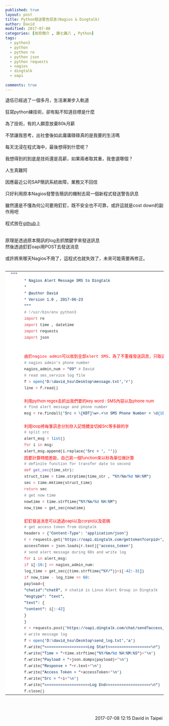 ```yaml
---
published: true
layout: post
title: Python發送警告訊息(Nagios & Dingtalk)
author: David
modified: 2017-07-08
categories: [技術簡介 , 雜七雜八 , Python]
tags: 
  - python3
  - python
  - python re
  - python json
  - python requests
  - nagios
  - dingtalk
  - oapi
  
comments: true
---
```

退伍已經過了一個多月，生活漸漸步入軌道<br />
<br />
狂寫python練技術，卻有點不知道目標是什麼<br />
<br />
為了技術，有的人願意放棄80k月薪<br />
<br />
不禁讓我思考，出社會後如此庸庸碌碌真的是我要的生活嗎<br />
<br />
每天沈浸在程式海中，最後想得到什麼呢？<br />
<br />
我想得到的到底是技術還是高薪，如果兩者取其重，我會選哪個？<br />
<br />
人生真難阿<br />
<br />
因應最近公司SAP簡訊系統故障，業務又不回信<br />
<br />
只好利用原本Nagios發警告簡訊的機制去寫一個新程式發送警告訊息<br />
<br />
雖然還是不懂為何公司要用釘釘，既不安全也不可靠，或許這就是cost down的副作用吧<br />
<br />
程式放在<a href="https://github.com/davidh83110/Nagios_Dingtalk-Alert-Msg" target="_blank">github</a>上<br />
<br />
<br />
原理是透過原本簡訊的log去抓關鍵字來發送訊息<br />
然後透過釘釘oapi用POST去發送消息<br />
<br />
或許將來哪天Nagios不用了，這程式也就失效了，未來可能需要再修正。<br />
<br />
<table class="highlight tab-size js-file-line-container" data-tab-size="8" style="background-color: white; border-collapse: collapse; border-spacing: 0px; box-sizing: border-box; color: #24292e; font-family: -apple-system, system-ui, &quot;Segoe UI&quot;, Helvetica, Arial, sans-serif, &quot;Apple Color Emoji&quot;, &quot;Segoe UI Emoji&quot;, &quot;Segoe UI Symbol&quot;; font-size: 14px; tab-size: 8;"><tbody style="box-sizing: border-box;">
<tr style="box-sizing: border-box;"><td class="blob-code blob-code-inner js-file-line" id="LC1" style="box-sizing: border-box; font-family: SFMono-Regular, Consolas, &quot;Liberation Mono&quot;, Menlo, Courier, monospace; font-size: 12px; line-height: 20px; overflow: visible; padding: 0px 10px; position: relative; vertical-align: top; white-space: pre; word-wrap: normal;"><span class="pl-s" style="box-sizing: border-box; color: #032f62;"> """</span></td></tr>
<tr style="box-sizing: border-box;"><td class="blob-num js-line-number" data-line-number="2" id="L2" style="box-sizing: border-box; color: rgba(27, 31, 35, 0.3); cursor: pointer; font-family: SFMono-Regular, Consolas, &quot;Liberation Mono&quot;, Menlo, Courier, monospace; font-size: 12px; line-height: 20px; min-width: 50px; padding: 0px 10px; text-align: right; user-select: none; vertical-align: top; white-space: nowrap; width: 50px;"></td><td class="blob-code blob-code-inner js-file-line" id="LC2" style="box-sizing: border-box; font-family: SFMono-Regular, Consolas, &quot;Liberation Mono&quot;, Menlo, Courier, monospace; font-size: 12px; line-height: 20px; overflow: visible; padding: 0px 10px; position: relative; vertical-align: top; white-space: pre; word-wrap: normal;"><span class="pl-s" style="box-sizing: border-box; color: #032f62;">* Nagios Alert Message SMS to Dingtalk</span></td></tr>
<tr style="box-sizing: border-box;"><td class="blob-num js-line-number" data-line-number="3" id="L3" style="box-sizing: border-box; color: rgba(27, 31, 35, 0.3); cursor: pointer; font-family: SFMono-Regular, Consolas, &quot;Liberation Mono&quot;, Menlo, Courier, monospace; font-size: 12px; line-height: 20px; min-width: 50px; padding: 0px 10px; text-align: right; user-select: none; vertical-align: top; white-space: nowrap; width: 50px;"></td><td class="blob-code blob-code-inner js-file-line" id="LC3" style="box-sizing: border-box; font-family: SFMono-Regular, Consolas, &quot;Liberation Mono&quot;, Menlo, Courier, monospace; font-size: 12px; line-height: 20px; overflow: visible; padding: 0px 10px; position: relative; vertical-align: top; white-space: pre; word-wrap: normal;"><span class="pl-s" style="box-sizing: border-box; color: #032f62;">* </span></td></tr>
<tr style="box-sizing: border-box;"><td class="blob-num js-line-number" data-line-number="4" id="L4" style="box-sizing: border-box; color: rgba(27, 31, 35, 0.3); cursor: pointer; font-family: SFMono-Regular, Consolas, &quot;Liberation Mono&quot;, Menlo, Courier, monospace; font-size: 12px; line-height: 20px; min-width: 50px; padding: 0px 10px; text-align: right; user-select: none; vertical-align: top; white-space: nowrap; width: 50px;"></td><td class="blob-code blob-code-inner js-file-line" id="LC4" style="box-sizing: border-box; font-family: SFMono-Regular, Consolas, &quot;Liberation Mono&quot;, Menlo, Courier, monospace; font-size: 12px; line-height: 20px; overflow: visible; padding: 0px 10px; position: relative; vertical-align: top; white-space: pre; word-wrap: normal;"><span class="pl-s" style="box-sizing: border-box; color: #032f62;">* @author David</span></td></tr>
<tr style="box-sizing: border-box;"><td class="blob-num js-line-number" data-line-number="5" id="L5" style="box-sizing: border-box; color: rgba(27, 31, 35, 0.3); cursor: pointer; font-family: SFMono-Regular, Consolas, &quot;Liberation Mono&quot;, Menlo, Courier, monospace; font-size: 12px; line-height: 20px; min-width: 50px; padding: 0px 10px; text-align: right; user-select: none; vertical-align: top; white-space: nowrap; width: 50px;"></td><td class="blob-code blob-code-inner js-file-line" id="LC5" style="box-sizing: border-box; font-family: SFMono-Regular, Consolas, &quot;Liberation Mono&quot;, Menlo, Courier, monospace; font-size: 12px; line-height: 20px; overflow: visible; padding: 0px 10px; position: relative; vertical-align: top; white-space: pre; word-wrap: normal;"><span class="pl-s" style="box-sizing: border-box; color: #032f62;">* Version 1.0 , 2017-06-23</span></td></tr>
<tr style="box-sizing: border-box;"><td class="blob-num js-line-number" data-line-number="6" id="L6" style="box-sizing: border-box; color: rgba(27, 31, 35, 0.3); cursor: pointer; font-family: SFMono-Regular, Consolas, &quot;Liberation Mono&quot;, Menlo, Courier, monospace; font-size: 12px; line-height: 20px; min-width: 50px; padding: 0px 10px; text-align: right; user-select: none; vertical-align: top; white-space: nowrap; width: 50px;"></td><td class="blob-code blob-code-inner js-file-line" id="LC6" style="box-sizing: border-box; font-family: SFMono-Regular, Consolas, &quot;Liberation Mono&quot;, Menlo, Courier, monospace; font-size: 12px; line-height: 20px; overflow: visible; padding: 0px 10px; position: relative; vertical-align: top; white-space: pre; word-wrap: normal;"><span class="pl-s" style="box-sizing: border-box; color: #032f62;">"""</span></td></tr>
<tr style="box-sizing: border-box;"><td class="blob-num js-line-number" data-line-number="7" id="L7" style="box-sizing: border-box; color: rgba(27, 31, 35, 0.3); cursor: pointer; font-family: SFMono-Regular, Consolas, &quot;Liberation Mono&quot;, Menlo, Courier, monospace; font-size: 12px; line-height: 20px; min-width: 50px; padding: 0px 10px; text-align: right; user-select: none; vertical-align: top; white-space: nowrap; width: 50px;"></td><td class="blob-code blob-code-inner js-file-line" id="LC7" style="box-sizing: border-box; font-family: SFMono-Regular, Consolas, &quot;Liberation Mono&quot;, Menlo, Courier, monospace; font-size: 12px; line-height: 20px; overflow: visible; padding: 0px 10px; position: relative; vertical-align: top; white-space: pre; word-wrap: normal;"><span class="pl-c" style="box-sizing: border-box; color: #6a737d;"><span class="pl-c" style="box-sizing: border-box;">#</span> !/usr/bin/env python3</span></td></tr>
<tr style="box-sizing: border-box;"><td class="blob-num js-line-number" data-line-number="8" id="L8" style="box-sizing: border-box; color: rgba(27, 31, 35, 0.3); cursor: pointer; font-family: SFMono-Regular, Consolas, &quot;Liberation Mono&quot;, Menlo, Courier, monospace; font-size: 12px; line-height: 20px; min-width: 50px; padding: 0px 10px; text-align: right; user-select: none; vertical-align: top; white-space: nowrap; width: 50px;"></td><td class="blob-code blob-code-inner js-file-line" id="LC8" style="box-sizing: border-box; font-family: SFMono-Regular, Consolas, &quot;Liberation Mono&quot;, Menlo, Courier, monospace; font-size: 12px; line-height: 20px; overflow: visible; padding: 0px 10px; position: relative; vertical-align: top; white-space: pre; word-wrap: normal;"><span class="pl-k" style="box-sizing: border-box; color: #d73a49;">import</span> re</td></tr>
<tr style="box-sizing: border-box;"><td class="blob-num js-line-number" data-line-number="9" id="L9" style="box-sizing: border-box; color: rgba(27, 31, 35, 0.3); cursor: pointer; font-family: SFMono-Regular, Consolas, &quot;Liberation Mono&quot;, Menlo, Courier, monospace; font-size: 12px; line-height: 20px; min-width: 50px; padding: 0px 10px; text-align: right; user-select: none; vertical-align: top; white-space: nowrap; width: 50px;"></td><td class="blob-code blob-code-inner js-file-line" id="LC9" style="box-sizing: border-box; font-family: SFMono-Regular, Consolas, &quot;Liberation Mono&quot;, Menlo, Courier, monospace; font-size: 12px; line-height: 20px; overflow: visible; padding: 0px 10px; position: relative; vertical-align: top; white-space: pre; word-wrap: normal;"><span class="pl-k" style="box-sizing: border-box; color: #d73a49;">import</span> time , datetime</td></tr>
<tr style="box-sizing: border-box;"><td class="blob-num js-line-number" data-line-number="10" id="L10" style="box-sizing: border-box; color: rgba(27, 31, 35, 0.3); cursor: pointer; font-family: SFMono-Regular, Consolas, &quot;Liberation Mono&quot;, Menlo, Courier, monospace; font-size: 12px; line-height: 20px; min-width: 50px; padding: 0px 10px; text-align: right; user-select: none; vertical-align: top; white-space: nowrap; width: 50px;"></td><td class="blob-code blob-code-inner js-file-line" id="LC10" style="box-sizing: border-box; font-family: SFMono-Regular, Consolas, &quot;Liberation Mono&quot;, Menlo, Courier, monospace; font-size: 12px; line-height: 20px; overflow: visible; padding: 0px 10px; position: relative; vertical-align: top; white-space: pre; word-wrap: normal;"><span class="pl-k" style="box-sizing: border-box; color: #d73a49;">import</span> requests</td></tr>
<tr style="box-sizing: border-box;"><td class="blob-num js-line-number" data-line-number="11" id="L11" style="box-sizing: border-box; color: rgba(27, 31, 35, 0.3); cursor: pointer; font-family: SFMono-Regular, Consolas, &quot;Liberation Mono&quot;, Menlo, Courier, monospace; font-size: 12px; line-height: 20px; min-width: 50px; padding: 0px 10px; text-align: right; user-select: none; vertical-align: top; white-space: nowrap; width: 50px;"></td><td class="blob-code blob-code-inner js-file-line" id="LC11" style="box-sizing: border-box; font-family: SFMono-Regular, Consolas, &quot;Liberation Mono&quot;, Menlo, Courier, monospace; font-size: 12px; line-height: 20px; overflow: visible; padding: 0px 10px; position: relative; vertical-align: top; white-space: pre; word-wrap: normal;"><span class="pl-k" style="box-sizing: border-box; color: #d73a49;">import</span> json</td></tr>
<tr style="box-sizing: border-box;"><td class="blob-num js-line-number" data-line-number="12" id="L12" style="box-sizing: border-box; color: rgba(27, 31, 35, 0.3); cursor: pointer; font-family: SFMono-Regular, Consolas, &quot;Liberation Mono&quot;, Menlo, Courier, monospace; font-size: 12px; line-height: 20px; min-width: 50px; padding: 0px 10px; text-align: right; user-select: none; vertical-align: top; white-space: nowrap; width: 50px;"></td><td class="blob-code blob-code-inner js-file-line" id="LC12" style="box-sizing: border-box; font-family: SFMono-Regular, Consolas, &quot;Liberation Mono&quot;, Menlo, Courier, monospace; line-height: 20px; overflow: visible; padding: 0px 10px; position: relative; vertical-align: top; white-space: pre; word-wrap: normal;"><span style="color: red; font-size: small;"><br /></span>
<span style="color: red; font-size: small;">由於nagios admin可以收到全部alert SMS，為了不重複發送訊息，只取這一筆num</span></td></tr>
<tr style="box-sizing: border-box;"><td class="blob-num js-line-number" data-line-number="13" id="L13" style="box-sizing: border-box; color: rgba(27, 31, 35, 0.3); cursor: pointer; font-family: SFMono-Regular, Consolas, &quot;Liberation Mono&quot;, Menlo, Courier, monospace; font-size: 12px; line-height: 20px; min-width: 50px; padding: 0px 10px; text-align: right; user-select: none; vertical-align: top; white-space: nowrap; width: 50px;"></td><td class="blob-code blob-code-inner js-file-line" id="LC13" style="box-sizing: border-box; font-family: SFMono-Regular, Consolas, &quot;Liberation Mono&quot;, Menlo, Courier, monospace; font-size: 12px; line-height: 20px; overflow: visible; padding: 0px 10px; position: relative; vertical-align: top; white-space: pre; word-wrap: normal;"><span class="pl-c" style="box-sizing: border-box; color: #6a737d;"><span class="pl-c" style="box-sizing: border-box;">#</span> nagios admin's phone number</span></td></tr>
<tr style="box-sizing: border-box;"><td class="blob-num js-line-number" data-line-number="14" id="L14" style="box-sizing: border-box; color: rgba(27, 31, 35, 0.3); cursor: pointer; font-family: SFMono-Regular, Consolas, &quot;Liberation Mono&quot;, Menlo, Courier, monospace; font-size: 12px; line-height: 20px; min-width: 50px; padding: 0px 10px; text-align: right; user-select: none; vertical-align: top; white-space: nowrap; width: 50px;"></td><td class="blob-code blob-code-inner js-file-line" id="LC14" style="box-sizing: border-box; font-family: SFMono-Regular, Consolas, &quot;Liberation Mono&quot;, Menlo, Courier, monospace; font-size: 12px; line-height: 20px; overflow: visible; padding: 0px 10px; position: relative; vertical-align: top; white-space: pre; word-wrap: normal;">nagios_admin_num <span class="pl-k" style="box-sizing: border-box; color: #d73a49;">=</span> <span class="pl-s" style="box-sizing: border-box; color: #032f62;"><span class="pl-pds" style="box-sizing: border-box;">"</span>09<span class="pl-pds" style="box-sizing: border-box;">"</span></span> <span class="pl-c" style="box-sizing: border-box; color: #6a737d;"><span class="pl-c" style="box-sizing: border-box;">#</span> David</span></td></tr>
<tr style="box-sizing: border-box;"><td class="blob-num js-line-number" data-line-number="15" id="L15" style="box-sizing: border-box; color: rgba(27, 31, 35, 0.3); cursor: pointer; font-family: SFMono-Regular, Consolas, &quot;Liberation Mono&quot;, Menlo, Courier, monospace; font-size: 12px; line-height: 20px; min-width: 50px; padding: 0px 10px; text-align: right; user-select: none; vertical-align: top; white-space: nowrap; width: 50px;"></td><td class="blob-code blob-code-inner js-file-line" id="LC15" style="box-sizing: border-box; font-family: SFMono-Regular, Consolas, &quot;Liberation Mono&quot;, Menlo, Courier, monospace; font-size: 12px; line-height: 20px; overflow: visible; padding: 0px 10px; position: relative; vertical-align: top; white-space: pre; word-wrap: normal;"></td></tr>
<tr style="box-sizing: border-box;"><td class="blob-num js-line-number" data-line-number="16" id="L16" style="box-sizing: border-box; color: rgba(27, 31, 35, 0.3); cursor: pointer; font-family: SFMono-Regular, Consolas, &quot;Liberation Mono&quot;, Menlo, Courier, monospace; font-size: 12px; line-height: 20px; min-width: 50px; padding: 0px 10px; text-align: right; user-select: none; vertical-align: top; white-space: nowrap; width: 50px;"></td><td class="blob-code blob-code-inner js-file-line" id="LC16" style="box-sizing: border-box; font-family: SFMono-Regular, Consolas, &quot;Liberation Mono&quot;, Menlo, Courier, monospace; font-size: 12px; line-height: 20px; overflow: visible; padding: 0px 10px; position: relative; vertical-align: top; white-space: pre; word-wrap: normal;"><span class="pl-c" style="box-sizing: border-box; color: #6a737d;"><span class="pl-c" style="box-sizing: border-box;">#</span> read sms_service log file</span></td></tr>
<tr style="box-sizing: border-box;"><td class="blob-num js-line-number" data-line-number="17" id="L17" style="box-sizing: border-box; color: rgba(27, 31, 35, 0.3); cursor: pointer; font-family: SFMono-Regular, Consolas, &quot;Liberation Mono&quot;, Menlo, Courier, monospace; font-size: 12px; line-height: 20px; min-width: 50px; padding: 0px 10px; text-align: right; user-select: none; vertical-align: top; white-space: nowrap; width: 50px;"></td><td class="blob-code blob-code-inner js-file-line" id="LC17" style="box-sizing: border-box; font-family: SFMono-Regular, Consolas, &quot;Liberation Mono&quot;, Menlo, Courier, monospace; font-size: 12px; line-height: 20px; overflow: visible; padding: 0px 10px; position: relative; vertical-align: top; white-space: pre; word-wrap: normal;">f <span class="pl-k" style="box-sizing: border-box; color: #d73a49;">=</span> <span class="pl-c1" style="box-sizing: border-box; color: #005cc5;">open</span>(<span class="pl-s" style="box-sizing: border-box; color: #032f62;"><span class="pl-pds" style="box-sizing: border-box;">'</span>D:\david_hsu\Desktop\message.txt<span class="pl-pds" style="box-sizing: border-box;">'</span></span>,<span class="pl-s" style="box-sizing: border-box; color: #032f62;"><span class="pl-pds" style="box-sizing: border-box;">'</span>r<span class="pl-pds" style="box-sizing: border-box;">'</span></span>)</td></tr>
<tr style="box-sizing: border-box;"><td class="blob-num js-line-number" data-line-number="18" id="L18" style="box-sizing: border-box; color: rgba(27, 31, 35, 0.3); cursor: pointer; font-family: SFMono-Regular, Consolas, &quot;Liberation Mono&quot;, Menlo, Courier, monospace; font-size: 12px; line-height: 20px; min-width: 50px; padding: 0px 10px; text-align: right; user-select: none; vertical-align: top; white-space: nowrap; width: 50px;"></td><td class="blob-code blob-code-inner js-file-line" id="LC18" style="box-sizing: border-box; font-family: SFMono-Regular, Consolas, &quot;Liberation Mono&quot;, Menlo, Courier, monospace; font-size: 12px; line-height: 20px; overflow: visible; padding: 0px 10px; position: relative; vertical-align: top; white-space: pre; word-wrap: normal;">line <span class="pl-k" style="box-sizing: border-box; color: #d73a49;">=</span> f.read()</td></tr>
<tr style="box-sizing: border-box;"><td class="blob-num js-line-number" data-line-number="19" id="L19" style="box-sizing: border-box; color: rgba(27, 31, 35, 0.3); cursor: pointer; font-family: SFMono-Regular, Consolas, &quot;Liberation Mono&quot;, Menlo, Courier, monospace; font-size: 12px; line-height: 20px; min-width: 50px; padding: 0px 10px; text-align: right; user-select: none; vertical-align: top; white-space: nowrap; width: 50px;"></td><td class="blob-code blob-code-inner js-file-line" id="LC19" style="box-sizing: border-box; line-height: 20px; overflow: visible; padding: 0px 10px; position: relative; vertical-align: top; white-space: pre; word-wrap: normal;"><span style="font-size: 12px;">
</span><span style="color: red; font-size: small;">利用python regex去抓出我們要的key word : SMS內容以及phone num</span></td></tr>
<tr style="box-sizing: border-box;"><td class="blob-num js-line-number" data-line-number="20" id="L20" style="box-sizing: border-box; color: rgba(27, 31, 35, 0.3); cursor: pointer; font-family: SFMono-Regular, Consolas, &quot;Liberation Mono&quot;, Menlo, Courier, monospace; font-size: 12px; line-height: 20px; min-width: 50px; padding: 0px 10px; text-align: right; user-select: none; vertical-align: top; white-space: nowrap; width: 50px;"></td><td class="blob-code blob-code-inner js-file-line" id="LC20" style="box-sizing: border-box; font-family: SFMono-Regular, Consolas, &quot;Liberation Mono&quot;, Menlo, Courier, monospace; font-size: 12px; line-height: 20px; overflow: visible; padding: 0px 10px; position: relative; vertical-align: top; white-space: pre; word-wrap: normal;"><span class="pl-c" style="box-sizing: border-box; color: #6a737d;"><span class="pl-c" style="box-sizing: border-box;">#</span> find alert message and phone number</span></td></tr>
<tr style="box-sizing: border-box;"><td class="blob-num js-line-number" data-line-number="21" id="L21" style="box-sizing: border-box; color: rgba(27, 31, 35, 0.3); cursor: pointer; font-family: SFMono-Regular, Consolas, &quot;Liberation Mono&quot;, Menlo, Courier, monospace; font-size: 12px; line-height: 20px; min-width: 50px; padding: 0px 10px; text-align: right; user-select: none; vertical-align: top; white-space: nowrap; width: 50px;"></td><td class="blob-code blob-code-inner js-file-line" id="LC21" style="box-sizing: border-box; font-family: SFMono-Regular, Consolas, &quot;Liberation Mono&quot;, Menlo, Courier, monospace; font-size: 12px; line-height: 20px; overflow: visible; padding: 0px 10px; position: relative; vertical-align: top; white-space: pre; word-wrap: normal;">msg <span class="pl-k" style="box-sizing: border-box; color: #d73a49;">=</span> re.findall(<span class="pl-s" style="box-sizing: border-box; color: #032f62;"><span class="pl-pds" style="box-sizing: border-box;">'</span>Src = \[KBT]\w+.+<span class="pl-cce" style="box-sizing: border-box;">\n</span> SMS Phone Number = \d<span class="pl-c1" style="box-sizing: border-box; color: #005cc5;">{10}</span><span class="pl-pds" style="box-sizing: border-box;">'</span></span>,line)</td></tr>
<tr style="box-sizing: border-box;"><td class="blob-num js-line-number" data-line-number="22" id="L22" style="box-sizing: border-box; color: rgba(27, 31, 35, 0.3); cursor: pointer; font-family: SFMono-Regular, Consolas, &quot;Liberation Mono&quot;, Menlo, Courier, monospace; font-size: 12px; line-height: 20px; min-width: 50px; padding: 0px 10px; text-align: right; user-select: none; vertical-align: top; white-space: nowrap; width: 50px;"></td><td class="blob-code blob-code-inner js-file-line" id="LC22" style="box-sizing: border-box; line-height: 20px; overflow: visible; padding: 0px 10px; position: relative; vertical-align: top; white-space: pre; word-wrap: normal;"><span style="font-size: 12px;">
</span><span style="color: red; font-size: small;">利用loop將每筆訊息分別存入記憶體並切掉Src等多餘的字</span></td></tr>
<tr style="box-sizing: border-box;"><td class="blob-num js-line-number" data-line-number="23" id="L23" style="box-sizing: border-box; color: rgba(27, 31, 35, 0.3); cursor: pointer; font-family: SFMono-Regular, Consolas, &quot;Liberation Mono&quot;, Menlo, Courier, monospace; font-size: 12px; line-height: 20px; min-width: 50px; padding: 0px 10px; text-align: right; user-select: none; vertical-align: top; white-space: nowrap; width: 50px;"></td><td class="blob-code blob-code-inner js-file-line" id="LC23" style="box-sizing: border-box; font-family: SFMono-Regular, Consolas, &quot;Liberation Mono&quot;, Menlo, Courier, monospace; font-size: 12px; line-height: 20px; overflow: visible; padding: 0px 10px; position: relative; vertical-align: top; white-space: pre; word-wrap: normal;"><span class="pl-c" style="box-sizing: border-box; color: #6a737d;"><span class="pl-c" style="box-sizing: border-box;">#</span> split src</span></td></tr>
<tr style="box-sizing: border-box;"><td class="blob-num js-line-number" data-line-number="24" id="L24" style="box-sizing: border-box; color: rgba(27, 31, 35, 0.3); cursor: pointer; font-family: SFMono-Regular, Consolas, &quot;Liberation Mono&quot;, Menlo, Courier, monospace; font-size: 12px; line-height: 20px; min-width: 50px; padding: 0px 10px; text-align: right; user-select: none; vertical-align: top; white-space: nowrap; width: 50px;"></td><td class="blob-code blob-code-inner js-file-line" id="LC24" style="box-sizing: border-box; font-family: SFMono-Regular, Consolas, &quot;Liberation Mono&quot;, Menlo, Courier, monospace; font-size: 12px; line-height: 20px; overflow: visible; padding: 0px 10px; position: relative; vertical-align: top; white-space: pre; word-wrap: normal;">alert_msg <span class="pl-k" style="box-sizing: border-box; color: #d73a49;">=</span> <span class="pl-c1" style="box-sizing: border-box; color: #005cc5;">list</span>()</td></tr>
<tr style="box-sizing: border-box;"><td class="blob-num js-line-number" data-line-number="25" id="L25" style="box-sizing: border-box; color: rgba(27, 31, 35, 0.3); cursor: pointer; font-family: SFMono-Regular, Consolas, &quot;Liberation Mono&quot;, Menlo, Courier, monospace; font-size: 12px; line-height: 20px; min-width: 50px; padding: 0px 10px; text-align: right; user-select: none; vertical-align: top; white-space: nowrap; width: 50px;"></td><td class="blob-code blob-code-inner js-file-line" id="LC25" style="box-sizing: border-box; font-family: SFMono-Regular, Consolas, &quot;Liberation Mono&quot;, Menlo, Courier, monospace; font-size: 12px; line-height: 20px; overflow: visible; padding: 0px 10px; position: relative; vertical-align: top; white-space: pre; word-wrap: normal;"><span class="pl-k" style="box-sizing: border-box; color: #d73a49;">for</span> i <span class="pl-k" style="box-sizing: border-box; color: #d73a49;">in</span> msg:</td></tr>
<tr style="box-sizing: border-box;"><td class="blob-num js-line-number" data-line-number="26" id="L26" style="box-sizing: border-box; color: rgba(27, 31, 35, 0.3); cursor: pointer; font-family: SFMono-Regular, Consolas, &quot;Liberation Mono&quot;, Menlo, Courier, monospace; font-size: 12px; line-height: 20px; min-width: 50px; padding: 0px 10px; text-align: right; user-select: none; vertical-align: top; white-space: nowrap; width: 50px;"></td><td class="blob-code blob-code-inner js-file-line" id="LC26" style="box-sizing: border-box; font-family: SFMono-Regular, Consolas, &quot;Liberation Mono&quot;, Menlo, Courier, monospace; font-size: 12px; line-height: 20px; overflow: visible; padding: 0px 10px; position: relative; vertical-align: top; white-space: pre; word-wrap: normal;">alert_msg.append(i.replace(<span class="pl-s" style="box-sizing: border-box; color: #032f62;"><span class="pl-pds" style="box-sizing: border-box;">'</span>Src = <span class="pl-pds" style="box-sizing: border-box;">'</span></span>, <span class="pl-s" style="box-sizing: border-box; color: #032f62;"><span class="pl-pds" style="box-sizing: border-box;">'</span><span class="pl-pds" style="box-sizing: border-box;">'</span></span>))</td></tr>
<tr style="box-sizing: border-box;"><td class="blob-num js-line-number" data-line-number="27" id="L27" style="box-sizing: border-box; color: rgba(27, 31, 35, 0.3); cursor: pointer; font-family: SFMono-Regular, Consolas, &quot;Liberation Mono&quot;, Menlo, Courier, monospace; font-size: 12px; line-height: 20px; min-width: 50px; padding: 0px 10px; text-align: right; user-select: none; vertical-align: top; white-space: nowrap; width: 50px;"></td><td class="blob-code blob-code-inner js-file-line" id="LC27" style="box-sizing: border-box; font-family: SFMono-Regular, Consolas, &quot;Liberation Mono&quot;, Menlo, Courier, monospace; font-size: 12px; line-height: 20px; overflow: visible; padding: 0px 10px; position: relative; vertical-align: top; white-space: pre; word-wrap: normal;"></td></tr>
<tr style="box-sizing: border-box;"><td class="blob-num js-line-number" data-line-number="28" id="L28" style="box-sizing: border-box; color: rgba(27, 31, 35, 0.3); cursor: pointer; font-family: SFMono-Regular, Consolas, &quot;Liberation Mono&quot;, Menlo, Courier, monospace; font-size: 12px; line-height: 20px; min-width: 50px; padding: 0px 10px; text-align: right; user-select: none; vertical-align: top; white-space: nowrap; width: 50px;"></td><td class="blob-code blob-code-inner js-file-line" id="LC28" style="box-sizing: border-box; line-height: 20px; overflow: visible; padding: 0px 10px; position: relative; vertical-align: top; white-space: pre; word-wrap: normal;"><span style="color: red; font-size: small;">因要計算時間差距，自己寫一個function來以秒為單位做計算</span></td></tr>
<tr style="box-sizing: border-box;"><td class="blob-num js-line-number" data-line-number="29" id="L29" style="box-sizing: border-box; color: rgba(27, 31, 35, 0.3); cursor: pointer; font-family: SFMono-Regular, Consolas, &quot;Liberation Mono&quot;, Menlo, Courier, monospace; font-size: 12px; line-height: 20px; min-width: 50px; padding: 0px 10px; text-align: right; user-select: none; vertical-align: top; white-space: nowrap; width: 50px;"></td><td class="blob-code blob-code-inner js-file-line" id="LC29" style="box-sizing: border-box; font-family: SFMono-Regular, Consolas, &quot;Liberation Mono&quot;, Menlo, Courier, monospace; font-size: 12px; line-height: 20px; overflow: visible; padding: 0px 10px; position: relative; vertical-align: top; white-space: pre; word-wrap: normal;"><span class="pl-c" style="box-sizing: border-box; color: #6a737d;"><span class="pl-c" style="box-sizing: border-box;">#</span> definite function for transfer date to second</span></td></tr>
<tr style="box-sizing: border-box;"><td class="blob-num js-line-number" data-line-number="30" id="L30" style="box-sizing: border-box; color: rgba(27, 31, 35, 0.3); cursor: pointer; font-family: SFMono-Regular, Consolas, &quot;Liberation Mono&quot;, Menlo, Courier, monospace; font-size: 12px; line-height: 20px; min-width: 50px; padding: 0px 10px; text-align: right; user-select: none; vertical-align: top; white-space: nowrap; width: 50px;"></td><td class="blob-code blob-code-inner js-file-line" id="LC30" style="box-sizing: border-box; font-family: SFMono-Regular, Consolas, &quot;Liberation Mono&quot;, Menlo, Courier, monospace; font-size: 12px; line-height: 20px; overflow: visible; padding: 0px 10px; position: relative; vertical-align: top; white-space: pre; word-wrap: normal;"><span class="pl-k" style="box-sizing: border-box; color: #d73a49;">def</span> <span class="pl-en" style="box-sizing: border-box; color: #6f42c1;">get_sec</span>(<span class="pl-smi" style="box-sizing: border-box;">time_str</span>):</td></tr>
<tr style="box-sizing: border-box;"><td class="blob-num js-line-number" data-line-number="31" id="L31" style="box-sizing: border-box; color: rgba(27, 31, 35, 0.3); cursor: pointer; font-family: SFMono-Regular, Consolas, &quot;Liberation Mono&quot;, Menlo, Courier, monospace; font-size: 12px; line-height: 20px; min-width: 50px; padding: 0px 10px; text-align: right; user-select: none; vertical-align: top; white-space: nowrap; width: 50px;"></td><td class="blob-code blob-code-inner js-file-line" id="LC31" style="box-sizing: border-box; font-family: SFMono-Regular, Consolas, &quot;Liberation Mono&quot;, Menlo, Courier, monospace; font-size: 12px; line-height: 20px; overflow: visible; padding: 0px 10px; position: relative; vertical-align: top; white-space: pre; word-wrap: normal;">struct_time <span class="pl-k" style="box-sizing: border-box; color: #d73a49;">=</span> time.strptime(time_str , <span class="pl-s" style="box-sizing: border-box; color: #032f62;"><span class="pl-pds" style="box-sizing: border-box;">"</span>%Y/%m/<span class="pl-c1" style="box-sizing: border-box; color: #005cc5;">%d</span> %H:%M<span class="pl-pds" style="box-sizing: border-box;">"</span></span>)</td></tr>
<tr style="box-sizing: border-box;"><td class="blob-num js-line-number" data-line-number="32" id="L32" style="box-sizing: border-box; color: rgba(27, 31, 35, 0.3); cursor: pointer; font-family: SFMono-Regular, Consolas, &quot;Liberation Mono&quot;, Menlo, Courier, monospace; font-size: 12px; line-height: 20px; min-width: 50px; padding: 0px 10px; text-align: right; user-select: none; vertical-align: top; white-space: nowrap; width: 50px;"></td><td class="blob-code blob-code-inner js-file-line" id="LC32" style="box-sizing: border-box; font-family: SFMono-Regular, Consolas, &quot;Liberation Mono&quot;, Menlo, Courier, monospace; font-size: 12px; line-height: 20px; overflow: visible; padding: 0px 10px; position: relative; vertical-align: top; white-space: pre; word-wrap: normal;">sec <span class="pl-k" style="box-sizing: border-box; color: #d73a49;">=</span> time.mktime(struct_time)</td></tr>
<tr style="box-sizing: border-box;"><td class="blob-num js-line-number" data-line-number="33" id="L33" style="box-sizing: border-box; color: rgba(27, 31, 35, 0.3); cursor: pointer; font-family: SFMono-Regular, Consolas, &quot;Liberation Mono&quot;, Menlo, Courier, monospace; font-size: 12px; line-height: 20px; min-width: 50px; padding: 0px 10px; text-align: right; user-select: none; vertical-align: top; white-space: nowrap; width: 50px;"></td><td class="blob-code blob-code-inner js-file-line" id="LC33" style="box-sizing: border-box; font-family: SFMono-Regular, Consolas, &quot;Liberation Mono&quot;, Menlo, Courier, monospace; font-size: 12px; line-height: 20px; overflow: visible; padding: 0px 10px; position: relative; vertical-align: top; white-space: pre; word-wrap: normal;"><span class="pl-k" style="box-sizing: border-box; color: #d73a49;">return</span> sec</td></tr>
<tr style="box-sizing: border-box;"><td class="blob-num js-line-number" data-line-number="34" id="L34" style="box-sizing: border-box; color: rgba(27, 31, 35, 0.3); cursor: pointer; font-family: SFMono-Regular, Consolas, &quot;Liberation Mono&quot;, Menlo, Courier, monospace; font-size: 12px; line-height: 20px; min-width: 50px; padding: 0px 10px; text-align: right; user-select: none; vertical-align: top; white-space: nowrap; width: 50px;"></td><td class="blob-code blob-code-inner js-file-line" id="LC34" style="box-sizing: border-box; font-family: SFMono-Regular, Consolas, &quot;Liberation Mono&quot;, Menlo, Courier, monospace; font-size: 12px; line-height: 20px; overflow: visible; padding: 0px 10px; position: relative; vertical-align: top; white-space: pre; word-wrap: normal;"></td></tr>
<tr style="box-sizing: border-box;"><td class="blob-num js-line-number" data-line-number="35" id="L35" style="box-sizing: border-box; color: rgba(27, 31, 35, 0.3); cursor: pointer; font-family: SFMono-Regular, Consolas, &quot;Liberation Mono&quot;, Menlo, Courier, monospace; font-size: 12px; line-height: 20px; min-width: 50px; padding: 0px 10px; text-align: right; user-select: none; vertical-align: top; white-space: nowrap; width: 50px;"></td><td class="blob-code blob-code-inner js-file-line" id="LC35" style="box-sizing: border-box; font-family: SFMono-Regular, Consolas, &quot;Liberation Mono&quot;, Menlo, Courier, monospace; font-size: 12px; line-height: 20px; overflow: visible; padding: 0px 10px; position: relative; vertical-align: top; white-space: pre; word-wrap: normal;"><span class="pl-c" style="box-sizing: border-box; color: #6a737d;"><span class="pl-c" style="box-sizing: border-box;">#</span> get now time</span></td></tr>
<tr style="box-sizing: border-box;"><td class="blob-num js-line-number" data-line-number="36" id="L36" style="box-sizing: border-box; color: rgba(27, 31, 35, 0.3); cursor: pointer; font-family: SFMono-Regular, Consolas, &quot;Liberation Mono&quot;, Menlo, Courier, monospace; font-size: 12px; line-height: 20px; min-width: 50px; padding: 0px 10px; text-align: right; user-select: none; vertical-align: top; white-space: nowrap; width: 50px;"></td><td class="blob-code blob-code-inner js-file-line" id="LC36" style="box-sizing: border-box; font-family: SFMono-Regular, Consolas, &quot;Liberation Mono&quot;, Menlo, Courier, monospace; font-size: 12px; line-height: 20px; overflow: visible; padding: 0px 10px; position: relative; vertical-align: top; white-space: pre; word-wrap: normal;">nowtime <span class="pl-k" style="box-sizing: border-box; color: #d73a49;">=</span> time.strftime(<span class="pl-s" style="box-sizing: border-box; color: #032f62;"><span class="pl-pds" style="box-sizing: border-box;">"</span>%Y/%m/<span class="pl-c1" style="box-sizing: border-box; color: #005cc5;">%d</span> %H:%M<span class="pl-pds" style="box-sizing: border-box;">"</span></span>)</td></tr>
<tr style="box-sizing: border-box;"><td class="blob-num js-line-number" data-line-number="37" id="L37" style="box-sizing: border-box; color: rgba(27, 31, 35, 0.3); cursor: pointer; font-family: SFMono-Regular, Consolas, &quot;Liberation Mono&quot;, Menlo, Courier, monospace; font-size: 12px; line-height: 20px; min-width: 50px; padding: 0px 10px; text-align: right; user-select: none; vertical-align: top; white-space: nowrap; width: 50px;"></td><td class="blob-code blob-code-inner js-file-line" id="LC37" style="box-sizing: border-box; font-family: SFMono-Regular, Consolas, &quot;Liberation Mono&quot;, Menlo, Courier, monospace; font-size: 12px; line-height: 20px; overflow: visible; padding: 0px 10px; position: relative; vertical-align: top; white-space: pre; word-wrap: normal;">now_time <span class="pl-k" style="box-sizing: border-box; color: #d73a49;">=</span> get_sec(nowtime)</td></tr>
<tr style="box-sizing: border-box;"><td class="blob-num js-line-number" data-line-number="38" id="L38" style="box-sizing: border-box; color: rgba(27, 31, 35, 0.3); cursor: pointer; font-family: SFMono-Regular, Consolas, &quot;Liberation Mono&quot;, Menlo, Courier, monospace; font-size: 12px; line-height: 20px; min-width: 50px; padding: 0px 10px; text-align: right; user-select: none; vertical-align: top; white-space: nowrap; width: 50px;"></td><td class="blob-code blob-code-inner js-file-line" id="LC38" style="box-sizing: border-box; line-height: 20px; overflow: visible; padding: 0px 10px; position: relative; vertical-align: top; white-space: pre; word-wrap: normal;"><span style="font-size: 12px;">
</span><span style="color: red; font-size: small;">釘釘發送消息可以透過oapi以及corpid以及密碼</span></td></tr>
<tr style="box-sizing: border-box;"><td class="blob-num js-line-number" data-line-number="39" id="L39" style="box-sizing: border-box; color: rgba(27, 31, 35, 0.3); cursor: pointer; font-family: SFMono-Regular, Consolas, &quot;Liberation Mono&quot;, Menlo, Courier, monospace; font-size: 12px; line-height: 20px; min-width: 50px; padding: 0px 10px; text-align: right; user-select: none; vertical-align: top; white-space: nowrap; width: 50px;"></td><td class="blob-code blob-code-inner js-file-line" id="LC39" style="box-sizing: border-box; font-family: SFMono-Regular, Consolas, &quot;Liberation Mono&quot;, Menlo, Courier, monospace; font-size: 12px; line-height: 20px; overflow: visible; padding: 0px 10px; position: relative; vertical-align: top; white-space: pre; word-wrap: normal;"><span class="pl-c" style="box-sizing: border-box; color: #6a737d;"><span class="pl-c" style="box-sizing: border-box;">#</span> get access token from dingtalk</span></td></tr>
<tr style="box-sizing: border-box;"><td class="blob-num js-line-number" data-line-number="40" id="L40" style="box-sizing: border-box; color: rgba(27, 31, 35, 0.3); cursor: pointer; font-family: SFMono-Regular, Consolas, &quot;Liberation Mono&quot;, Menlo, Courier, monospace; font-size: 12px; line-height: 20px; min-width: 50px; padding: 0px 10px; text-align: right; user-select: none; vertical-align: top; white-space: nowrap; width: 50px;"></td><td class="blob-code blob-code-inner js-file-line" id="LC40" style="box-sizing: border-box; font-family: SFMono-Regular, Consolas, &quot;Liberation Mono&quot;, Menlo, Courier, monospace; font-size: 12px; line-height: 20px; overflow: visible; padding: 0px 10px; position: relative; vertical-align: top; white-space: pre; word-wrap: normal;">headers <span class="pl-k" style="box-sizing: border-box; color: #d73a49;">=</span> {<span class="pl-s" style="box-sizing: border-box; color: #032f62;"><span class="pl-pds" style="box-sizing: border-box;">'</span>Content-Type<span class="pl-pds" style="box-sizing: border-box;">'</span></span>: <span class="pl-s" style="box-sizing: border-box; color: #032f62;"><span class="pl-pds" style="box-sizing: border-box;">'</span>application/json<span class="pl-pds" style="box-sizing: border-box;">'</span></span>}</td></tr>
<tr style="box-sizing: border-box;"><td class="blob-num js-line-number" data-line-number="41" id="L41" style="box-sizing: border-box; color: rgba(27, 31, 35, 0.3); cursor: pointer; font-family: SFMono-Regular, Consolas, &quot;Liberation Mono&quot;, Menlo, Courier, monospace; font-size: 12px; line-height: 20px; min-width: 50px; padding: 0px 10px; text-align: right; user-select: none; vertical-align: top; white-space: nowrap; width: 50px;"></td><td class="blob-code blob-code-inner js-file-line" id="LC41" style="box-sizing: border-box; font-family: SFMono-Regular, Consolas, &quot;Liberation Mono&quot;, Menlo, Courier, monospace; font-size: 12px; line-height: 20px; overflow: visible; padding: 0px 10px; position: relative; vertical-align: top; white-space: pre; word-wrap: normal;">r <span class="pl-k" style="box-sizing: border-box; color: #d73a49;">=</span> requests.get(<span class="pl-s" style="box-sizing: border-box; color: #032f62;"><span class="pl-pds" style="box-sizing: border-box;">'</span>https://oapi.dingtalk.com/gettoken?corpid=<span class="pl-pds" style="box-sizing: border-box;">'</span></span>,<span class="pl-v" style="box-sizing: border-box; color: #e36209;">headers</span><span class="pl-k" style="box-sizing: border-box; color: #d73a49;">=</span>headers)</td></tr>
<tr style="box-sizing: border-box;"><td class="blob-num js-line-number" data-line-number="42" id="L42" style="box-sizing: border-box; color: rgba(27, 31, 35, 0.3); cursor: pointer; font-family: SFMono-Regular, Consolas, &quot;Liberation Mono&quot;, Menlo, Courier, monospace; font-size: 12px; line-height: 20px; min-width: 50px; padding: 0px 10px; text-align: right; user-select: none; vertical-align: top; white-space: nowrap; width: 50px;"></td><td class="blob-code blob-code-inner js-file-line" id="LC42" style="box-sizing: border-box; font-family: SFMono-Regular, Consolas, &quot;Liberation Mono&quot;, Menlo, Courier, monospace; font-size: 12px; line-height: 20px; overflow: visible; padding: 0px 10px; position: relative; vertical-align: top; white-space: pre; word-wrap: normal;">accessToken <span class="pl-k" style="box-sizing: border-box; color: #d73a49;">=</span> json.loads(r.text)[<span class="pl-s" style="box-sizing: border-box; color: #032f62;"><span class="pl-pds" style="box-sizing: border-box;">'</span>access_token<span class="pl-pds" style="box-sizing: border-box;">'</span></span>]</td></tr>
<tr style="box-sizing: border-box;"><td class="blob-num js-line-number" data-line-number="43" id="L43" style="box-sizing: border-box; color: rgba(27, 31, 35, 0.3); cursor: pointer; font-family: SFMono-Regular, Consolas, &quot;Liberation Mono&quot;, Menlo, Courier, monospace; font-size: 12px; line-height: 20px; min-width: 50px; padding: 0px 10px; text-align: right; user-select: none; vertical-align: top; white-space: nowrap; width: 50px;"></td><td class="blob-code blob-code-inner js-file-line" id="LC43" style="box-sizing: border-box; font-family: SFMono-Regular, Consolas, &quot;Liberation Mono&quot;, Menlo, Courier, monospace; font-size: 12px; line-height: 20px; overflow: visible; padding: 0px 10px; position: relative; vertical-align: top; white-space: pre; word-wrap: normal;"></td></tr>
<tr style="box-sizing: border-box;"><td class="blob-num js-line-number" data-line-number="44" id="L44" style="box-sizing: border-box; color: rgba(27, 31, 35, 0.3); cursor: pointer; font-family: SFMono-Regular, Consolas, &quot;Liberation Mono&quot;, Menlo, Courier, monospace; font-size: 12px; line-height: 20px; min-width: 50px; padding: 0px 10px; text-align: right; user-select: none; vertical-align: top; white-space: nowrap; width: 50px;"></td><td class="blob-code blob-code-inner js-file-line" id="LC44" style="box-sizing: border-box; font-family: SFMono-Regular, Consolas, &quot;Liberation Mono&quot;, Menlo, Courier, monospace; font-size: 12px; line-height: 20px; overflow: visible; padding: 0px 10px; position: relative; vertical-align: top; white-space: pre; word-wrap: normal;"><span class="pl-c" style="box-sizing: border-box; color: #6a737d;"><span class="pl-c" style="box-sizing: border-box;">#</span> send alert message during 60s and write log</span></td></tr>
<tr style="box-sizing: border-box;"><td class="blob-num js-line-number" data-line-number="45" id="L45" style="box-sizing: border-box; color: rgba(27, 31, 35, 0.3); cursor: pointer; font-family: SFMono-Regular, Consolas, &quot;Liberation Mono&quot;, Menlo, Courier, monospace; font-size: 12px; line-height: 20px; min-width: 50px; padding: 0px 10px; text-align: right; user-select: none; vertical-align: top; white-space: nowrap; width: 50px;"></td><td class="blob-code blob-code-inner js-file-line" id="LC45" style="box-sizing: border-box; font-family: SFMono-Regular, Consolas, &quot;Liberation Mono&quot;, Menlo, Courier, monospace; font-size: 12px; line-height: 20px; overflow: visible; padding: 0px 10px; position: relative; vertical-align: top; white-space: pre; word-wrap: normal;"><span class="pl-k" style="box-sizing: border-box; color: #d73a49;">for</span> i <span class="pl-k" style="box-sizing: border-box; color: #d73a49;">in</span> alert_msg:</td></tr>
<tr style="box-sizing: border-box;"><td class="blob-num js-line-number" data-line-number="46" id="L46" style="box-sizing: border-box; color: rgba(27, 31, 35, 0.3); cursor: pointer; font-family: SFMono-Regular, Consolas, &quot;Liberation Mono&quot;, Menlo, Courier, monospace; font-size: 12px; line-height: 20px; min-width: 50px; padding: 0px 10px; text-align: right; user-select: none; vertical-align: top; white-space: nowrap; width: 50px;"></td><td class="blob-code blob-code-inner js-file-line" id="LC46" style="box-sizing: border-box; font-family: SFMono-Regular, Consolas, &quot;Liberation Mono&quot;, Menlo, Courier, monospace; font-size: 12px; line-height: 20px; overflow: visible; padding: 0px 10px; position: relative; vertical-align: top; white-space: pre; word-wrap: normal;"><span class="pl-k" style="box-sizing: border-box; color: #d73a49;">if</span> i[<span class="pl-k" style="box-sizing: border-box; color: #d73a49;">-</span><span class="pl-c1" style="box-sizing: border-box; color: #005cc5;">10</span>:] <span class="pl-k" style="box-sizing: border-box; color: #d73a49;">==</span> nagios_admin_num:</td></tr>
<tr style="box-sizing: border-box;"><td class="blob-num js-line-number" data-line-number="47" id="L47" style="box-sizing: border-box; color: rgba(27, 31, 35, 0.3); cursor: pointer; font-family: SFMono-Regular, Consolas, &quot;Liberation Mono&quot;, Menlo, Courier, monospace; font-size: 12px; line-height: 20px; min-width: 50px; padding: 0px 10px; text-align: right; user-select: none; vertical-align: top; white-space: nowrap; width: 50px;"></td><td class="blob-code blob-code-inner js-file-line" id="LC47" style="box-sizing: border-box; font-family: SFMono-Regular, Consolas, &quot;Liberation Mono&quot;, Menlo, Courier, monospace; font-size: 12px; line-height: 20px; overflow: visible; padding: 0px 10px; position: relative; vertical-align: top; white-space: pre; word-wrap: normal;">log_time <span class="pl-k" style="box-sizing: border-box; color: #d73a49;">=</span> get_sec((time.strftime(<span class="pl-s" style="box-sizing: border-box; color: #032f62;"><span class="pl-pds" style="box-sizing: border-box;">"</span>%Y/<span class="pl-pds" style="box-sizing: border-box;">"</span></span>))<span class="pl-k" style="box-sizing: border-box; color: #d73a49;">+</span>i[<span class="pl-k" style="box-sizing: border-box; color: #d73a49;">-</span><span class="pl-c1" style="box-sizing: border-box; color: #005cc5;">42</span>:<span class="pl-k" style="box-sizing: border-box; color: #d73a49;">-</span><span class="pl-c1" style="box-sizing: border-box; color: #005cc5;">31</span>])</td></tr>
<tr style="box-sizing: border-box;"><td class="blob-num js-line-number" data-line-number="48" id="L48" style="box-sizing: border-box; color: rgba(27, 31, 35, 0.3); cursor: pointer; font-family: SFMono-Regular, Consolas, &quot;Liberation Mono&quot;, Menlo, Courier, monospace; font-size: 12px; line-height: 20px; min-width: 50px; padding: 0px 10px; text-align: right; user-select: none; vertical-align: top; white-space: nowrap; width: 50px;"></td><td class="blob-code blob-code-inner js-file-line" id="LC48" style="box-sizing: border-box; font-family: SFMono-Regular, Consolas, &quot;Liberation Mono&quot;, Menlo, Courier, monospace; font-size: 12px; line-height: 20px; overflow: visible; padding: 0px 10px; position: relative; vertical-align: top; white-space: pre; word-wrap: normal;"><span class="pl-k" style="box-sizing: border-box; color: #d73a49;">if</span> now_time <span class="pl-k" style="box-sizing: border-box; color: #d73a49;">-</span> log_time <span class="pl-k" style="box-sizing: border-box; color: #d73a49;">&lt;=</span> <span class="pl-c1" style="box-sizing: border-box; color: #005cc5;">60</span>:</td></tr>
<tr style="box-sizing: border-box;"><td class="blob-num js-line-number" data-line-number="49" id="L49" style="box-sizing: border-box; color: rgba(27, 31, 35, 0.3); cursor: pointer; font-family: SFMono-Regular, Consolas, &quot;Liberation Mono&quot;, Menlo, Courier, monospace; font-size: 12px; line-height: 20px; min-width: 50px; padding: 0px 10px; text-align: right; user-select: none; vertical-align: top; white-space: nowrap; width: 50px;"></td><td class="blob-code blob-code-inner js-file-line" id="LC49" style="box-sizing: border-box; font-family: SFMono-Regular, Consolas, &quot;Liberation Mono&quot;, Menlo, Courier, monospace; font-size: 12px; line-height: 20px; overflow: visible; padding: 0px 10px; position: relative; vertical-align: top; white-space: pre; word-wrap: normal;">payload<span class="pl-k" style="box-sizing: border-box; color: #d73a49;">=</span>{</td></tr>
<tr style="box-sizing: border-box;"><td class="blob-num js-line-number" data-line-number="50" id="L50" style="box-sizing: border-box; color: rgba(27, 31, 35, 0.3); cursor: pointer; font-family: SFMono-Regular, Consolas, &quot;Liberation Mono&quot;, Menlo, Courier, monospace; font-size: 12px; line-height: 20px; min-width: 50px; padding: 0px 10px; text-align: right; user-select: none; vertical-align: top; white-space: nowrap; width: 50px;"></td><td class="blob-code blob-code-inner js-file-line" id="LC50" style="box-sizing: border-box; font-family: SFMono-Regular, Consolas, &quot;Liberation Mono&quot;, Menlo, Courier, monospace; font-size: 12px; line-height: 20px; overflow: visible; padding: 0px 10px; position: relative; vertical-align: top; white-space: pre; word-wrap: normal;"><span class="pl-s" style="box-sizing: border-box; color: #032f62;"><span class="pl-pds" style="box-sizing: border-box;">"</span>chatid<span class="pl-pds" style="box-sizing: border-box;">"</span></span>:<span class="pl-s" style="box-sizing: border-box; color: #032f62;"><span class="pl-pds" style="box-sizing: border-box;">"</span>chat0<span class="pl-pds" style="box-sizing: border-box;">"</span></span>, <span class="pl-c" style="box-sizing: border-box; color: #6a737d;"><span class="pl-c" style="box-sizing: border-box;">#</span> chatid is Linux Alert Group in Dingtalk</span></td></tr>
<tr style="box-sizing: border-box;"><td class="blob-num js-line-number" data-line-number="51" id="L51" style="box-sizing: border-box; color: rgba(27, 31, 35, 0.3); cursor: pointer; font-family: SFMono-Regular, Consolas, &quot;Liberation Mono&quot;, Menlo, Courier, monospace; font-size: 12px; line-height: 20px; min-width: 50px; padding: 0px 10px; text-align: right; user-select: none; vertical-align: top; white-space: nowrap; width: 50px;"></td><td class="blob-code blob-code-inner js-file-line" id="LC51" style="box-sizing: border-box; font-family: SFMono-Regular, Consolas, &quot;Liberation Mono&quot;, Menlo, Courier, monospace; font-size: 12px; line-height: 20px; overflow: visible; padding: 0px 10px; position: relative; vertical-align: top; white-space: pre; word-wrap: normal;"><span class="pl-s" style="box-sizing: border-box; color: #032f62;"><span class="pl-pds" style="box-sizing: border-box;">"</span>msgtype<span class="pl-pds" style="box-sizing: border-box;">"</span></span>: <span class="pl-s" style="box-sizing: border-box; color: #032f62;"><span class="pl-pds" style="box-sizing: border-box;">"</span>text<span class="pl-pds" style="box-sizing: border-box;">"</span></span>,</td></tr>
<tr style="box-sizing: border-box;"><td class="blob-num js-line-number" data-line-number="52" id="L52" style="box-sizing: border-box; color: rgba(27, 31, 35, 0.3); cursor: pointer; font-family: SFMono-Regular, Consolas, &quot;Liberation Mono&quot;, Menlo, Courier, monospace; font-size: 12px; line-height: 20px; min-width: 50px; padding: 0px 10px; text-align: right; user-select: none; vertical-align: top; white-space: nowrap; width: 50px;"></td><td class="blob-code blob-code-inner js-file-line" id="LC52" style="box-sizing: border-box; font-family: SFMono-Regular, Consolas, &quot;Liberation Mono&quot;, Menlo, Courier, monospace; font-size: 12px; line-height: 20px; overflow: visible; padding: 0px 10px; position: relative; vertical-align: top; white-space: pre; word-wrap: normal;"><span class="pl-s" style="box-sizing: border-box; color: #032f62;"><span class="pl-pds" style="box-sizing: border-box;">"</span>text<span class="pl-pds" style="box-sizing: border-box;">"</span></span>: {</td></tr>
<tr style="box-sizing: border-box;"><td class="blob-num js-line-number" data-line-number="53" id="L53" style="box-sizing: border-box; color: rgba(27, 31, 35, 0.3); cursor: pointer; font-family: SFMono-Regular, Consolas, &quot;Liberation Mono&quot;, Menlo, Courier, monospace; font-size: 12px; line-height: 20px; min-width: 50px; padding: 0px 10px; text-align: right; user-select: none; vertical-align: top; white-space: nowrap; width: 50px;"></td><td class="blob-code blob-code-inner js-file-line" id="LC53" style="box-sizing: border-box; font-family: SFMono-Regular, Consolas, &quot;Liberation Mono&quot;, Menlo, Courier, monospace; font-size: 12px; line-height: 20px; overflow: visible; padding: 0px 10px; position: relative; vertical-align: top; white-space: pre; word-wrap: normal;"><span class="pl-s" style="box-sizing: border-box; color: #032f62;"><span class="pl-pds" style="box-sizing: border-box;">"</span>content<span class="pl-pds" style="box-sizing: border-box;">"</span></span>: i[:<span class="pl-k" style="box-sizing: border-box; color: #d73a49;">-</span><span class="pl-c1" style="box-sizing: border-box; color: #005cc5;">42</span>]</td></tr>
<tr style="box-sizing: border-box;"><td class="blob-num js-line-number" data-line-number="54" id="L54" style="box-sizing: border-box; color: rgba(27, 31, 35, 0.3); cursor: pointer; font-family: SFMono-Regular, Consolas, &quot;Liberation Mono&quot;, Menlo, Courier, monospace; font-size: 12px; line-height: 20px; min-width: 50px; padding: 0px 10px; text-align: right; user-select: none; vertical-align: top; white-space: nowrap; width: 50px;"></td><td class="blob-code blob-code-inner js-file-line" id="LC54" style="box-sizing: border-box; font-family: SFMono-Regular, Consolas, &quot;Liberation Mono&quot;, Menlo, Courier, monospace; font-size: 12px; line-height: 20px; overflow: visible; padding: 0px 10px; position: relative; vertical-align: top; white-space: pre; word-wrap: normal;">}</td></tr>
<tr style="box-sizing: border-box;"><td class="blob-num js-line-number" data-line-number="55" id="L55" style="box-sizing: border-box; color: rgba(27, 31, 35, 0.3); cursor: pointer; font-family: SFMono-Regular, Consolas, &quot;Liberation Mono&quot;, Menlo, Courier, monospace; font-size: 12px; line-height: 20px; min-width: 50px; padding: 0px 10px; text-align: right; user-select: none; vertical-align: top; white-space: nowrap; width: 50px;"></td><td class="blob-code blob-code-inner js-file-line" id="LC55" style="box-sizing: border-box; font-family: SFMono-Regular, Consolas, &quot;Liberation Mono&quot;, Menlo, Courier, monospace; font-size: 12px; line-height: 20px; overflow: visible; padding: 0px 10px; position: relative; vertical-align: top; white-space: pre; word-wrap: normal;">}</td></tr>
<tr style="box-sizing: border-box;"><td class="blob-num js-line-number" data-line-number="56" id="L56" style="box-sizing: border-box; color: rgba(27, 31, 35, 0.3); cursor: pointer; font-family: SFMono-Regular, Consolas, &quot;Liberation Mono&quot;, Menlo, Courier, monospace; font-size: 12px; line-height: 20px; min-width: 50px; padding: 0px 10px; text-align: right; user-select: none; vertical-align: top; white-space: nowrap; width: 50px;"></td><td class="blob-code blob-code-inner js-file-line" id="LC56" style="box-sizing: border-box; font-family: SFMono-Regular, Consolas, &quot;Liberation Mono&quot;, Menlo, Courier, monospace; font-size: 12px; line-height: 20px; overflow: visible; padding: 0px 10px; position: relative; vertical-align: top; white-space: pre; word-wrap: normal;">r <span class="pl-k" style="box-sizing: border-box; color: #d73a49;">=</span> requests.post(<span class="pl-s" style="box-sizing: border-box; color: #032f62;"><span class="pl-pds" style="box-sizing: border-box;">'</span>https://oapi.dingtalk.com/chat/send?access_token=<span class="pl-c1" style="box-sizing: border-box; color: #005cc5;">{0}</span><span class="pl-pds" style="box-sizing: border-box;">'</span></span>.format(accessToken),<span class="pl-v" style="box-sizing: border-box; color: #e36209;">data</span><span class="pl-k" style="box-sizing: border-box; color: #d73a49;">=</span>json.dumps(payload),<span class="pl-v" style="box-sizing: border-box; color: #e36209;">headers</span><span class="pl-k" style="box-sizing: border-box; color: #d73a49;">=</span>headers) </td></tr>
<tr style="box-sizing: border-box;"><td class="blob-num js-line-number" data-line-number="57" id="L57" style="box-sizing: border-box; color: rgba(27, 31, 35, 0.3); cursor: pointer; font-family: SFMono-Regular, Consolas, &quot;Liberation Mono&quot;, Menlo, Courier, monospace; font-size: 12px; line-height: 20px; min-width: 50px; padding: 0px 10px; text-align: right; user-select: none; vertical-align: top; white-space: nowrap; width: 50px;"></td><td class="blob-code blob-code-inner js-file-line" id="LC57" style="box-sizing: border-box; font-family: SFMono-Regular, Consolas, &quot;Liberation Mono&quot;, Menlo, Courier, monospace; font-size: 12px; line-height: 20px; overflow: visible; padding: 0px 10px; position: relative; vertical-align: top; white-space: pre; word-wrap: normal;"><span class="pl-c" style="box-sizing: border-box; color: #6a737d;"><span class="pl-c" style="box-sizing: border-box;">#</span> write message log</span></td></tr>
<tr style="box-sizing: border-box;"><td class="blob-num js-line-number" data-line-number="58" id="L58" style="box-sizing: border-box; color: rgba(27, 31, 35, 0.3); cursor: pointer; font-family: SFMono-Regular, Consolas, &quot;Liberation Mono&quot;, Menlo, Courier, monospace; font-size: 12px; line-height: 20px; min-width: 50px; padding: 0px 10px; text-align: right; user-select: none; vertical-align: top; white-space: nowrap; width: 50px;"></td><td class="blob-code blob-code-inner js-file-line" id="LC58" style="box-sizing: border-box; font-family: SFMono-Regular, Consolas, &quot;Liberation Mono&quot;, Menlo, Courier, monospace; font-size: 12px; line-height: 20px; overflow: visible; padding: 0px 10px; position: relative; vertical-align: top; white-space: pre; word-wrap: normal;">f <span class="pl-k" style="box-sizing: border-box; color: #d73a49;">=</span> <span class="pl-c1" style="box-sizing: border-box; color: #005cc5;">open</span>(<span class="pl-s" style="box-sizing: border-box; color: #032f62;"><span class="pl-pds" style="box-sizing: border-box;">'</span>D:\david_hsu\Desktop\send_log.txt<span class="pl-pds" style="box-sizing: border-box;">'</span></span>,<span class="pl-s" style="box-sizing: border-box; color: #032f62;"><span class="pl-pds" style="box-sizing: border-box;">'</span>a<span class="pl-pds" style="box-sizing: border-box;">'</span></span>)</td></tr>
<tr style="box-sizing: border-box;"><td class="blob-num js-line-number" data-line-number="59" id="L59" style="box-sizing: border-box; color: rgba(27, 31, 35, 0.3); cursor: pointer; font-family: SFMono-Regular, Consolas, &quot;Liberation Mono&quot;, Menlo, Courier, monospace; font-size: 12px; line-height: 20px; min-width: 50px; padding: 0px 10px; text-align: right; user-select: none; vertical-align: top; white-space: nowrap; width: 50px;"></td><td class="blob-code blob-code-inner js-file-line" id="LC59" style="box-sizing: border-box; font-family: SFMono-Regular, Consolas, &quot;Liberation Mono&quot;, Menlo, Courier, monospace; font-size: 12px; line-height: 20px; overflow: visible; padding: 0px 10px; position: relative; vertical-align: top; white-space: pre; word-wrap: normal;">f.write(<span class="pl-s" style="box-sizing: border-box; color: #032f62;"><span class="pl-pds" style="box-sizing: border-box;">"</span>===================Log Start===================<span class="pl-cce" style="box-sizing: border-box;">\n</span><span class="pl-pds" style="box-sizing: border-box;">"</span></span>)</td></tr>
<tr style="box-sizing: border-box;"><td class="blob-num js-line-number" data-line-number="60" id="L60" style="box-sizing: border-box; color: rgba(27, 31, 35, 0.3); cursor: pointer; font-family: SFMono-Regular, Consolas, &quot;Liberation Mono&quot;, Menlo, Courier, monospace; font-size: 12px; line-height: 20px; min-width: 50px; padding: 0px 10px; text-align: right; user-select: none; vertical-align: top; white-space: nowrap; width: 50px;"></td><td class="blob-code blob-code-inner js-file-line" id="LC60" style="box-sizing: border-box; font-family: SFMono-Regular, Consolas, &quot;Liberation Mono&quot;, Menlo, Courier, monospace; font-size: 12px; line-height: 20px; overflow: visible; padding: 0px 10px; position: relative; vertical-align: top; white-space: pre; word-wrap: normal;">f.write(<span class="pl-s" style="box-sizing: border-box; color: #032f62;"><span class="pl-pds" style="box-sizing: border-box;">"</span>Time = <span class="pl-pds" style="box-sizing: border-box;">"</span></span><span class="pl-k" style="box-sizing: border-box; color: #d73a49;">+</span>time.strftime(<span class="pl-s" style="box-sizing: border-box; color: #032f62;"><span class="pl-pds" style="box-sizing: border-box;">"</span>%Y/%m/<span class="pl-c1" style="box-sizing: border-box; color: #005cc5;">%d</span> %H:%M:%S<span class="pl-pds" style="box-sizing: border-box;">"</span></span>)<span class="pl-k" style="box-sizing: border-box; color: #d73a49;">+</span><span class="pl-s" style="box-sizing: border-box; color: #032f62;"><span class="pl-pds" style="box-sizing: border-box;">'</span><span class="pl-cce" style="box-sizing: border-box;">\n</span><span class="pl-pds" style="box-sizing: border-box;">'</span></span>)</td></tr>
<tr style="box-sizing: border-box;"><td class="blob-num js-line-number" data-line-number="61" id="L61" style="box-sizing: border-box; color: rgba(27, 31, 35, 0.3); cursor: pointer; font-family: SFMono-Regular, Consolas, &quot;Liberation Mono&quot;, Menlo, Courier, monospace; font-size: 12px; line-height: 20px; min-width: 50px; padding: 0px 10px; text-align: right; user-select: none; vertical-align: top; white-space: nowrap; width: 50px;"></td><td class="blob-code blob-code-inner js-file-line" id="LC61" style="box-sizing: border-box; font-family: SFMono-Regular, Consolas, &quot;Liberation Mono&quot;, Menlo, Courier, monospace; font-size: 12px; line-height: 20px; overflow: visible; padding: 0px 10px; position: relative; vertical-align: top; white-space: pre; word-wrap: normal;">f.write(<span class="pl-s" style="box-sizing: border-box; color: #032f62;"><span class="pl-pds" style="box-sizing: border-box;">"</span>Payload = <span class="pl-pds" style="box-sizing: border-box;">"</span></span><span class="pl-k" style="box-sizing: border-box; color: #d73a49;">+</span>json.dumps(payload)<span class="pl-k" style="box-sizing: border-box; color: #d73a49;">+</span><span class="pl-s" style="box-sizing: border-box; color: #032f62;"><span class="pl-pds" style="box-sizing: border-box;">'</span><span class="pl-cce" style="box-sizing: border-box;">\n</span><span class="pl-pds" style="box-sizing: border-box;">'</span></span>)</td></tr>
<tr style="box-sizing: border-box;"><td class="blob-num js-line-number" data-line-number="62" id="L62" style="box-sizing: border-box; color: rgba(27, 31, 35, 0.3); cursor: pointer; font-family: SFMono-Regular, Consolas, &quot;Liberation Mono&quot;, Menlo, Courier, monospace; font-size: 12px; line-height: 20px; min-width: 50px; padding: 0px 10px; text-align: right; user-select: none; vertical-align: top; white-space: nowrap; width: 50px;"></td><td class="blob-code blob-code-inner js-file-line" id="LC62" style="box-sizing: border-box; font-family: SFMono-Regular, Consolas, &quot;Liberation Mono&quot;, Menlo, Courier, monospace; font-size: 12px; line-height: 20px; overflow: visible; padding: 0px 10px; position: relative; vertical-align: top; white-space: pre; word-wrap: normal;">f.write(<span class="pl-s" style="box-sizing: border-box; color: #032f62;"><span class="pl-pds" style="box-sizing: border-box;">"</span>Response = <span class="pl-pds" style="box-sizing: border-box;">"</span></span><span class="pl-k" style="box-sizing: border-box; color: #d73a49;">+</span>r.text<span class="pl-k" style="box-sizing: border-box; color: #d73a49;">+</span><span class="pl-s" style="box-sizing: border-box; color: #032f62;"><span class="pl-pds" style="box-sizing: border-box;">'</span><span class="pl-cce" style="box-sizing: border-box;">\n</span><span class="pl-pds" style="box-sizing: border-box;">'</span></span>)</td></tr>
<tr style="box-sizing: border-box;"><td class="blob-num js-line-number" data-line-number="63" id="L63" style="box-sizing: border-box; color: rgba(27, 31, 35, 0.3); cursor: pointer; font-family: SFMono-Regular, Consolas, &quot;Liberation Mono&quot;, Menlo, Courier, monospace; font-size: 12px; line-height: 20px; min-width: 50px; padding: 0px 10px; text-align: right; user-select: none; vertical-align: top; white-space: nowrap; width: 50px;"></td><td class="blob-code blob-code-inner js-file-line" id="LC63" style="box-sizing: border-box; font-family: SFMono-Regular, Consolas, &quot;Liberation Mono&quot;, Menlo, Courier, monospace; font-size: 12px; line-height: 20px; overflow: visible; padding: 0px 10px; position: relative; vertical-align: top; white-space: pre; word-wrap: normal;">f.write(<span class="pl-s" style="box-sizing: border-box; color: #032f62;"><span class="pl-pds" style="box-sizing: border-box;">"</span>Access Token = <span class="pl-pds" style="box-sizing: border-box;">"</span></span><span class="pl-k" style="box-sizing: border-box; color: #d73a49;">+</span>accessToken<span class="pl-k" style="box-sizing: border-box; color: #d73a49;">+</span><span class="pl-s" style="box-sizing: border-box; color: #032f62;"><span class="pl-pds" style="box-sizing: border-box;">'</span><span class="pl-cce" style="box-sizing: border-box;">\n</span><span class="pl-pds" style="box-sizing: border-box;">'</span></span>)</td></tr>
<tr style="box-sizing: border-box;"><td class="blob-num js-line-number" data-line-number="64" id="L64" style="box-sizing: border-box; color: rgba(27, 31, 35, 0.3); cursor: pointer; font-family: SFMono-Regular, Consolas, &quot;Liberation Mono&quot;, Menlo, Courier, monospace; font-size: 12px; line-height: 20px; min-width: 50px; padding: 0px 10px; text-align: right; user-select: none; vertical-align: top; white-space: nowrap; width: 50px;"></td><td class="blob-code blob-code-inner js-file-line" id="LC64" style="box-sizing: border-box; font-family: SFMono-Regular, Consolas, &quot;Liberation Mono&quot;, Menlo, Courier, monospace; font-size: 12px; line-height: 20px; overflow: visible; padding: 0px 10px; position: relative; vertical-align: top; white-space: pre; word-wrap: normal;">f.write(<span class="pl-s" style="box-sizing: border-box; color: #032f62;"><span class="pl-pds" style="box-sizing: border-box;">"</span>Src = <span class="pl-pds" style="box-sizing: border-box;">"</span></span><span class="pl-k" style="box-sizing: border-box; color: #d73a49;">+</span>i<span class="pl-k" style="box-sizing: border-box; color: #d73a49;">+</span><span class="pl-s" style="box-sizing: border-box; color: #032f62;"><span class="pl-pds" style="box-sizing: border-box;">'</span><span class="pl-cce" style="box-sizing: border-box;">\n</span><span class="pl-pds" style="box-sizing: border-box;">'</span></span>)</td></tr>
<tr style="box-sizing: border-box;"><td class="blob-num js-line-number" data-line-number="65" id="L65" style="box-sizing: border-box; color: rgba(27, 31, 35, 0.3); cursor: pointer; font-family: SFMono-Regular, Consolas, &quot;Liberation Mono&quot;, Menlo, Courier, monospace; font-size: 12px; line-height: 20px; min-width: 50px; padding: 0px 10px; text-align: right; user-select: none; vertical-align: top; white-space: nowrap; width: 50px;"></td><td class="blob-code blob-code-inner js-file-line" id="LC65" style="box-sizing: border-box; font-family: SFMono-Regular, Consolas, &quot;Liberation Mono&quot;, Menlo, Courier, monospace; font-size: 12px; line-height: 20px; overflow: visible; padding: 0px 10px; position: relative; vertical-align: top; white-space: pre; word-wrap: normal;">f.write(<span class="pl-s" style="box-sizing: border-box; color: #032f62;"><span class="pl-pds" style="box-sizing: border-box;">"</span>====================Log End====================<span class="pl-cce" style="box-sizing: border-box;">\n</span><span class="pl-pds" style="box-sizing: border-box;">"</span></span>)</td></tr>
<tr style="box-sizing: border-box;"><td class="blob-num js-line-number" data-line-number="66" id="L66" style="box-sizing: border-box; color: rgba(27, 31, 35, 0.3); cursor: pointer; font-family: SFMono-Regular, Consolas, &quot;Liberation Mono&quot;, Menlo, Courier, monospace; font-size: 12px; line-height: 20px; min-width: 50px; padding: 0px 10px; text-align: right; user-select: none; vertical-align: top; white-space: nowrap; width: 50px;"></td><td class="blob-code blob-code-inner js-file-line" id="LC66" style="box-sizing: border-box; font-family: SFMono-Regular, Consolas, &quot;Liberation Mono&quot;, Menlo, Courier, monospace; font-size: 12px; line-height: 20px; overflow: visible; padding: 0px 10px; position: relative; vertical-align: top; white-space: pre; word-wrap: normal;">f.close()</td></tr>
<tr style="box-sizing: border-box;"><td class="blob-num js-line-number" data-line-number="67" id="L67" style="box-sizing: border-box; color: rgba(27, 31, 35, 0.3); cursor: pointer; font-family: SFMono-Regular, Consolas, &quot;Liberation Mono&quot;, Menlo, Courier, monospace; font-size: 12px; line-height: 20px; min-width: 50px; padding: 0px 10px; text-align: right; user-select: none; vertical-align: top; white-space: nowrap; width: 50px;"></td><td class="blob-code blob-code-inner js-file-line" id="LC67" style="box-sizing: border-box; font-family: SFMono-Regular, Consolas, &quot;Liberation Mono&quot;, Menlo, Courier, monospace; font-size: 12px; line-height: 20px; overflow: visible; padding: 0px 10px; position: relative; vertical-align: top; white-space: pre; word-wrap: normal;"></td></tr>
<tr style="box-sizing: border-box;"><td class="blob-num js-line-number" data-line-number="68" id="L68" style="box-sizing: border-box; color: rgba(27, 31, 35, 0.3); cursor: pointer; font-family: SFMono-Regular, Consolas, &quot;Liberation Mono&quot;, Menlo, Courier, monospace; font-size: 12px; line-height: 20px; min-width: 50px; padding: 0px 10px; text-align: right; user-select: none; vertical-align: top; white-space: nowrap; width: 50px;"></td><td class="blob-code blob-code-inner js-file-line" id="LC68" style="box-sizing: border-box; font-family: SFMono-Regular, Consolas, &quot;Liberation Mono&quot;, Menlo, Courier, monospace; font-size: 12px; line-height: 20px; overflow: visible; padding: 0px 10px; position: relative; vertical-align: top; white-space: pre; word-wrap: normal;"></td></tr>
<tr style="box-sizing: border-box;"><td class="blob-num js-line-number" data-line-number="69" id="L69" style="box-sizing: border-box; color: rgba(27, 31, 35, 0.3); cursor: pointer; font-family: SFMono-Regular, Consolas, &quot;Liberation Mono&quot;, Menlo, Courier, monospace; font-size: 12px; line-height: 20px; min-width: 50px; padding: 0px 10px; text-align: right; user-select: none; vertical-align: top; white-space: nowrap; width: 50px;"></td><td class="blob-code blob-code-inner js-file-line" id="LC69" style="box-sizing: border-box; font-size: 12px; line-height: 20px; overflow: visible; padding: 0px 10px; position: relative; text-align: right; vertical-align: top; white-space: pre; word-wrap: normal;"></td></tr>
</tbody></table>
<br /><br /><br /><div style="text-align: right;">
2017-07-08 12:15 David in Taipei&nbsp;</div>
